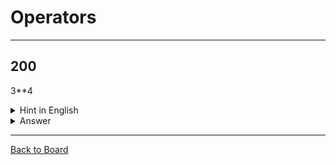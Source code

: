 # Operators

---

## 200

3**4

<details>
<summary>Hint in English</summary>
<br>
What is 3<sup>4</sup>, or 3 to the power of 4?
</details>

<details>
<summary>Answer</summary>
<br>
81
</details>

---

[Back to Board](../board.md)
